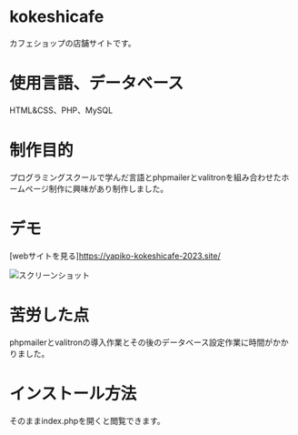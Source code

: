 # kokeshicafe

カフェショップの店舗サイトです。

# 使用言語、データベース
HTML&CSS、PHP、MySQL

# 制作目的
プログラミングスクールで学んだ言語とphpmailerとvalitronを組み合わせたホームページ制作に興味があり制作しました。

# デモ
[webサイトを見る]https://yapiko-kokeshicafe-2023.site/

![スクリーンショット](https://user-images.githubusercontent.com/84828867/222068127-e905db96-a0d7-4ec8-83f7-a2ab9931cac8.png)

# 苦労した点
phpmailerとvalitronの導入作業とその後のデータベース設定作業に時間がかかりました。

# インストール方法
そのままindex.phpを開くと閲覧できます。
